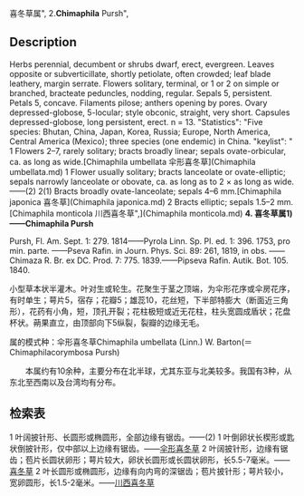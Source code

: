 喜冬草属",
2.**Chimaphila** Pursh",

## Description
Herbs perennial, decumbent or shrubs dwarf, erect, evergreen. Leaves opposite or subverticillate, shortly petiolate, often crowded; leaf blade leathery, margin serrate. Flowers solitary, terminal, or 1 or 2 on simple or branched, bracteate peduncles, nodding, regular. Sepals 5, persistent. Petals 5, concave. Filaments pilose; anthers opening by pores. Ovary depressed-globose, 5-locular; style obconic, straight, very short. Capsules depressed-globose, long persistent, erect. n = 13.
  "Statistics": "Five species: Bhutan, China, Japan, Korea, Russia; Europe, North America, Central America (Mexico); three species (one endemic) in China.
  "keylist": "
1 Flowers 2–7, rarely solitary; bracts broadly linear; sepals ovate-orbicular, ca. as long as wide.[Chimaphila umbellata 伞形喜冬草](Chimaphila umbellata.md)
1 Flower usually solitary; bracts lanceolate or ovate-elliptic; sepals narrowly lanceolate or obovate, ca. as long as to 2 × as long as wide.——(2)
2(1) Bracts broadly ovate-lanceolate; sepals 4–6 mm.[Chimaphila japonica 喜冬草](Chimaphila japonica.md)
2 Bracts elliptic; sepals 1.5–2 mm.[Chimaphila monticola 川西喜冬草",](Chimaphila monticola.md)
**4. 喜冬草属1)——Chimaphila Pursh**

Pursh, Fl. Am. Sept. 1: 279. 1814——Pyrola Linn. Sp. Pl. ed. 1: 396. 1753, pro min. parte. ——Pseva Rafin. in Journ. Phys. Sci. 89: 261, 1819, in obs. ——Chimaza R. Br. ex DC. Prod. 7: 775. 1839.——Pipseva Rafin. Autik. Bot. 105. 1840.

小型草本状半灌木。叶对生或轮生。花聚生于茎之顶端，为伞形花序或伞房花序，有时单生；萼片5，宿存；花瓣5；雄蕊10，花丝短，下半部特膨大（断面近三角形），花药有小角，短，顶孔开裂；花柱极短或近无花柱，柱头宽圆成盾状；花盘杯状。蒴果直立，由顶部向下5纵裂，裂瓣的边缘无毛。

属的模式种：伞形喜冬草Chimaphila umbellata (Linn.) W. Barton(＝Chimaphilacorymbosa Pursh)
<p style='text-indent:28px'>本属约有10余种，主要分布在北半球，尤其东亚与北美较多。我国有3种，从东北至西南以及台湾均有分布。

## 检索表

1 叶阔披针形、长圆形或椭圆形，全部边缘有锯齿。——(2)
1 叶倒卵状长楔形或匙状倒披针形，仅中部以上边缘有锯齿。——[伞形喜冬草](Chimaphila%20umbellata.md)
2 叶阔披针形，边缘有锯齿；苞片长圆状卵形；萼片较大，卵状长圆形或长圆状卵形，长5.5-7毫米。——[喜冬草](Chimaphila%20japonica.md)
2 叶长圆形或椭圆形，边缘有向内弯的深锯齿；苞片披针形；萼片较小，宽卵圆形，长1.5-2毫米。——[川西喜冬草](Chimaphila%20monticola.md)
